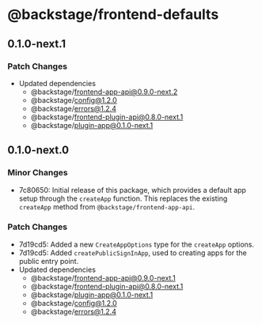 # @backstage/frontend-defaults

## 0.1.0-next.1

### Patch Changes

- Updated dependencies
  - @backstage/frontend-app-api@0.9.0-next.2
  - @backstage/config@1.2.0
  - @backstage/errors@1.2.4
  - @backstage/frontend-plugin-api@0.8.0-next.1
  - @backstage/plugin-app@0.1.0-next.1

## 0.1.0-next.0

### Minor Changes

- 7c80650: Initial release of this package, which provides a default app setup through the `createApp` function. This replaces the existing `createApp` method from `@backstage/frontend-app-api`.

### Patch Changes

- 7d19cd5: Added a new `CreateAppOptions` type for the `createApp` options.
- 7d19cd5: Added `createPublicSignInApp`, used to creating apps for the public entry point.
- Updated dependencies
  - @backstage/frontend-app-api@0.9.0-next.1
  - @backstage/frontend-plugin-api@0.8.0-next.1
  - @backstage/plugin-app@0.1.0-next.1
  - @backstage/config@1.2.0
  - @backstage/errors@1.2.4
